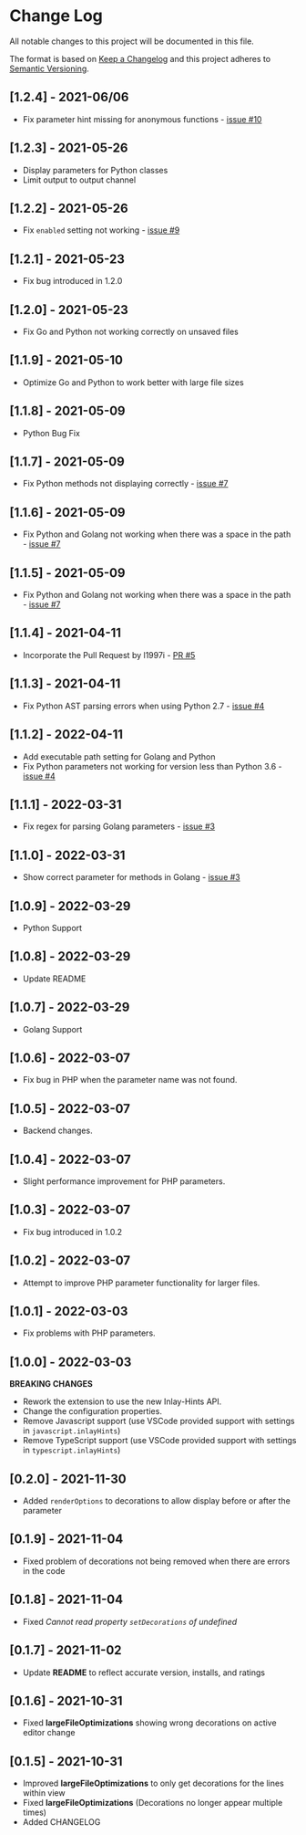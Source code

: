 # Change Log

All notable changes to this project will be documented in this file.

The format is based on [Keep a Changelog](http://keepachangelog.com/)
and this project adheres to [Semantic Versioning](http://semver.org/).

## [1.2.4] - 2021-06/06

- Fix parameter hint missing for anonymous functions - [issue #10](https://github.com/RobertOstermann/vscode-inline-parameters/issues/10)

## [1.2.3] - 2021-05-26

- Display parameters for Python classes
- Limit output to output channel

## [1.2.2] - 2021-05-26

- Fix `enabled` setting not working - [issue #9](https://github.com/RobertOstermann/vscode-inline-parameters/issues/9)

## [1.2.1] - 2021-05-23

- Fix bug introduced in 1.2.0

## [1.2.0] - 2021-05-23

- Fix Go and Python not working correctly on unsaved files

## [1.1.9] - 2021-05-10

- Optimize Go and Python to work better with large file sizes

## [1.1.8] - 2021-05-09

- Python Bug Fix

## [1.1.7] - 2021-05-09

- Fix Python methods not displaying correctly - [issue #7](https://github.com/RobertOstermann/vscode-inline-parameters/issues/7)

## [1.1.6] - 2021-05-09

- Fix Python and Golang not working when there was a space in the path - [issue #7](https://github.com/RobertOstermann/vscode-inline-parameters/issues/7)

## [1.1.5] - 2021-05-09

- Fix Python and Golang not working when there was a space in the path - [issue #7](https://github.com/RobertOstermann/vscode-inline-parameters/issues/7)

## [1.1.4] - 2021-04-11

- Incorporate the Pull Request by l1997i - [PR #5](https://github.com/RobertOstermann/vscode-inline-parameters/pull/5)

## [1.1.3] - 2021-04-11

- Fix Python AST parsing errors when using Python 2.7 - [issue #4](https://github.com/RobertOstermann/vscode-inline-parameters/issues/4)

## [1.1.2] - 2022-04-11

- Add executable path setting for Golang and Python
- Fix Python parameters not working for version less than Python 3.6 - [issue #4](https://github.com/RobertOstermann/vscode-inline-parameters/issues/4)

## [1.1.1] - 2022-03-31

- Fix regex for parsing Golang parameters - [issue #3](https://github.com/RobertOstermann/vscode-inline-parameters/issues/3)

## [1.1.0] - 2022-03-31

- Show correct parameter for methods in Golang - [issue #3](https://github.com/RobertOstermann/vscode-inline-parameters/issues/3)

## [1.0.9] - 2022-03-29

- Python Support

## [1.0.8] - 2022-03-29

- Update README

## [1.0.7] - 2022-03-29

- Golang Support

## [1.0.6] - 2022-03-07

- Fix bug in PHP when the parameter name was not found.

## [1.0.5] - 2022-03-07

- Backend changes.

## [1.0.4] - 2022-03-07

- Slight performance improvement for PHP parameters.

## [1.0.3] - 2022-03-07

- Fix bug introduced in 1.0.2

## [1.0.2] - 2022-03-07

- Attempt to improve PHP parameter functionality for larger files.

## [1.0.1] - 2022-03-03

- Fix problems with PHP parameters.

## [1.0.0] - 2022-03-03

**BREAKING CHANGES**

- Rework the extension to use the new Inlay-Hints API.
- Change the configuration properties.
- Remove Javascript support (use VSCode provided support with settings in `javascript.inlayHints`)
- Remove TypeScript support (use VSCode provided support with settings in `typescript.inlayHints`)

## [0.2.0] - 2021-11-30

- Added `renderOptions` to decorations to allow display before or after the parameter

## [0.1.9] - 2021-11-04

- Fixed problem of decorations not being removed when there are errors in the code

## [0.1.8] - 2021-11-04

- Fixed _Cannot read property `setDecorations` of undefined_

## [0.1.7] - 2021-11-02

- Update **README** to reflect accurate version, installs, and ratings

## [0.1.6] - 2021-10-31

- Fixed **largeFileOptimizations** showing wrong decorations on active editor change

## [0.1.5] - 2021-10-31

- Improved **largeFileOptimizations** to only get decorations for the lines within view
- Fixed **largeFileOptimizations** (Decorations no longer appear multiple times)
- Added CHANGELOG
